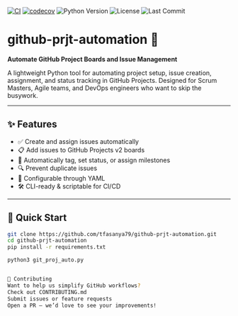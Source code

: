 
[![CI](https://github.com/tfasanya79/siem-log-analysis-lab/actions/workflows/main.yml/badge.svg)](https://github.com/tfasanya79/siem-log-analysis-lab/actions/workflows/main.yml)
[![codecov](https://codecov.io/gh/tfasanya79/siem-log-analysis-lab/branch/main/graph/badge.svg)](https://codecov.io/gh/tfasanya79/siem-log-analysis-lab)
![Python Version](https://img.shields.io/badge/python-3.12.3-blue.svg)
![License](https://img.shields.io/github/license/tfasanya79/siem-log-analysis-lab)
![Last Commit](https://img.shields.io/github/last-commit/tfasanya79/siem-log-analysis-lab)


# github-prjt-automation 🚀

**Automate GitHub Project Boards and Issue Management**

A lightweight Python tool for automating project setup, issue creation, assignment, and status tracking in GitHub Projects. Designed for Scrum Masters, Agile teams, and DevOps engineers who want to skip the busywork.

---

## ✨ Features

- ✅ Create and assign issues automatically
- 📋 Add issues to GitHub Projects v2 boards
- 🔁 Automatically tag, set status, or assign milestones
- 🔍 Prevent duplicate issues
- 🧠 Configurable through YAML
- 🛠️ CLI-ready & scriptable for CI/CD

---

## 🚀 Quick Start

```bash
git clone https://github.com/tfasanya79/github-prjt-automation.git
cd github-prjt-automation
pip install -r requirements.txt

python3 git_proj_auto.py


🤝 Contributing
Want to help us simplify GitHub workflows?
Check out CONTRIBUTING.md
Submit issues or feature requests
Open a PR — we’d love to see your improvements!

